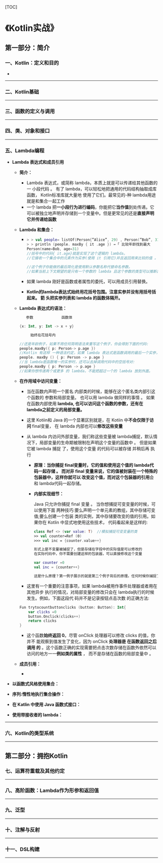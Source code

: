 [TOC]

# 《Kotlin实战》

## 第一部分：简介

### 一、Kotlin：定义和目的

- ​                                                                         

---



### 二、Kotlin基础



---



### 三、函数的定义与调用



---



### 四、类、对象和接口



---



### 五、Lambda编程

- **Lambda 表达式和成员引用** 

  - **简介：**
  
    - Lambda 表达式，或简称 lambda，本质上就是可以传递给其他函数的 一 小段代码 。 有了 lambda，可以轻松地把通用的代码结构抽取成库函数， Kotlin标准库就大量地 使用了它们。最常见的-种 lambda用途就是和集合一起工作
    - 一个 lambda 把**一小段行为进行编码**，你能把它**当作值**到处传递。它可以被独立地声明并存储到一个变量中。但是更常见的还是**直接声明它并传递给函数**
  
  - **Lambda 和集合：**

    -   ```kotlin
        > > val people= listOf(Person{”Alice”, 29) , Person(”Bob”, 31))
        > > println (people. maxBy { it .age }) ←「 比较年龄找到最大 
        Person(name=Bob, age=31)
        //括号中的代码{ it.age}就是实现了这个逻辑的 lambda。
        //它接收一个集合中的元素作为实参(使用 it 引用它)并且返回用来比较的值 。
                                      
        //这个例子你能做的最后简化是使用默认参数名称代替命名参数。
        //如果当前上下文期望的是只有一个参数的 lambda 且这个参数的类型可以推断出来，就会生成这个名称。
        ```
  
    - 如果 lambda 刚好是函数或者属性的委托，可以用成员引用替换。
    - **Kotlin的lambda表达式始终用花括号包围。注意实参并没有用括号括起来。 箭 头把实参列表和 lambda 的函数体隔开。**
  
  - **Lambda 表达式的语法：**

      ```kotlin
         参数             函数体
      
      {x: Int, y: Int -> x + y}
      
           始终在花括号内
      
      //还是年龄例子，如果不用任何简明语法来重写这个例子，你会得到下面的代码:
      people.maxBy({ p: Person-> p.age })
      //Kotlin 有这样 一种语法约定，如果 lambda 表达式是函数调用的最后一个实参，它可以放到括号的外边。
      people. maxBy () { p: Person -> p.age }
      //当 lambda是函数唯一的实参时，还可以去掉调用代码中的空括号对:
      people.maxBy { p: Person -> p.age }
      //如果你想传递两个或更多 的 lambda，不能把超过一个的 lambda 放到外面。
      ```
  
  
  - **在作用域中访问变量：**
    
    - 当在函数内声明一个匿名 内部类的时候，能够在这个匿名类内部引这个函数的 参数和局部变量。 也可以用 lambda 做同样的事情 。 如果在函数内部使用 **lambda, 也可以访问这个函数的参数，还有在 lambda之前定义的局部变量。**
    
    - 这里 Kotiin和 Java 的一个显著区别就是，在 Kotiin 中**不会仅限于访问** final变量， 在 lambda 内部也可以**修改这些变量**
    
    - 从 lambda 内访问外部变量，我们称这些变量被 lambda捕捉，默认情况下，局部变量的生命期被限制在声明这个变量的函数中 。 但是如果它被 lambda 捕捉 了，使用这个变量 的代码可以被存储 并稍后再 执行 
    
      - **原理：**当你捕捉 final变量时，**它的值和使用这个值的 lambda代码一起存储** 。 而对非 final 变量来说，它的值被封装在一个特殊的包装器中，这样你就可以 改变这个值，而**对这个包装器的引用**会和 lambda代码一起存储。
    
      - **内部实现细节：**
    
        Java 只允许你捕捉 final 变量 。 当你想捕捉可变变量的时候，可以使用下面
        两种技巧:要么声明一个单元素的教组，其中存储可变值;要么创建一个包装
        类的实例，其中存储要改变的值的引用。如果你在 Kotlin 中显式地使用这些技术，
        代码看起来是这样的:
    
        ```kotlin
        class Ref <> (var value: T)  //模拟捕捉可变变量的类
        >> val counter=Ref (0)
        >>> val inc = {counter.value++}
        
        形式上是不变量被捕捉了，但是存储在字段中的实际值是可以修改的
        在实际代码中，你不需要创建这样的包装器，可以直接修改这个变量
        
        var counter =0
        val inc = {counter++}
        
        这是什么原理？第一例子展示的就是第二个例子背后的原理。任何时候你捕捉了一个 final 变量（val），它的值被拷贝下来，这和 Java 一样。而当你捕捉了一个可变变量（var）时，它的值被作为 Ref 类的一个实例被存储下来。Ref 变量是 fnal 的能轻易地被捕捉，然而实际值被存储在其字段中，并且可以在 lambda 内修改。
        ```
    
    - 这里有一个重要的注意事项，如果 lambda被用作事件处理器或者用在其他异步 执行的情况，对局部变量的修改只会在 lambda执行的时候发生。例如，下面这段代 码并不是记录按钮点击次数 的正确方法:
    
    ```kotlin
    Fun trytocountbuttonclicks (button: Button): Int{
    	var clicks =0
    	button.Onclick(clicks++)
    	return clicks
    }
    ```
    
    - 这个函数**始终返回 0**。尽管 onClick 处理器可以修改 clicks 的值，你 并不 能观察到值发生了变化，因为 onClick **处理器是 在函数返回之后调用 的** 。这个函数正确的实现需要把点击次数存储在函数外依然可以访问的地方一一**例如类的属性** ， 而不是存储在函数的局部变量中 。
    
  - **成员引用：**
    
    - 
    
    
    
    
  



- **以函数式风格使用集合：** 

- **序列:惰性地执行集合操作：**

- **在 Katlin 中使用 Java 函数式接口：**

- **使用带接收者的 lambda：**





----



### 六、Kotlin的类型系统



---



## 第二部分：拥抱Kotlin

### 七、运算符重载及其他约定



----



### 八、高阶函数：Lambda作为形参和返回值



----



### 九、泛型



---



### 十、注解与反射



---



### 十一、DSL构建



----

